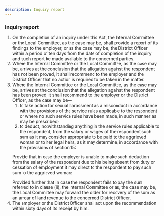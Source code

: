 ```yaml
---
description: Inquiry report
---
```


### Inquiry report

1. On the completion of an inquiry under this Act, the Internal Committee or the Local Committee, as the case may be, shall provide a report of its findings to the employer, or as the case may be, the District Officer within a period of ten days from the date of completion of the inquiry and such report be made available to the concerned parties.
2. Where the Internal Committee or the Local Committee, as the case may be, arrives at the conclusion that the allegation against the respondent has not been proved, it shall recommend to the employer and the District Officer that no action is required to be taken in the matter.
3. Where the Internal Committee or the Local Committee, as the case may be, arrives at the conclusion that the allegation against the respondent has been proved, it shall recommend to the employer or the District Officer, as the case may be—
    1. to take action for sexual harassment as a misconduct in accordance with the provisions of the service rules applicable to the respondent or where no such service rules have been made, in such manner as may be prescribed;
    2. to deduct, notwithstanding anything in the service rules applicable to the respondent, from the salary or wages of the respondent such sum as it may consider appropriate to be paid to the aggrieved woman or to her legal heirs, as it may determine, in accordance with the provisions of section 15:
    </p>
    Provide that in case the employer is unable to make such deduction from the salary of the respondent due to his being absent from duty or cessation of employment it may direct to the respondent to pay such sum to the aggrieved woman:
    </p>
    Provided further that in case the respondent fails to pay the sum referred to in clause (ii), the Internal Committee or as, the case may be, the Local Committee may forward the order for recovery of the sum as an arrear of land revenue to the concerned District Officer.
4. The employer or the District Officer shall act upon the recommendation within sixty days of its receipt by him.
